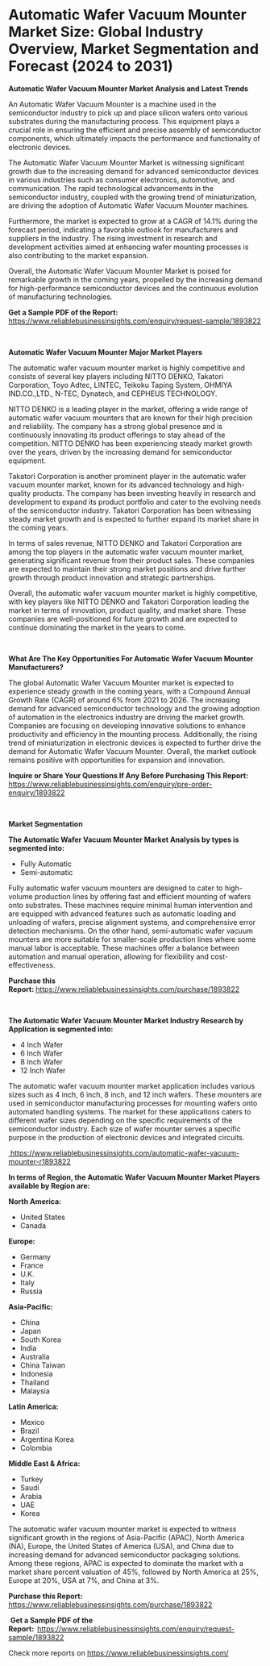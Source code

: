 <p><h1>Automatic Wafer Vacuum Mounter Market Size: Global Industry Overview, Market Segmentation and Forecast (2024 to 2031)</h1></p><p><strong>Automatic Wafer Vacuum Mounter Market Analysis and Latest Trends</strong></p>
<p><p>An Automatic Wafer Vacuum Mounter is a machine used in the semiconductor industry to pick up and place silicon wafers onto various substrates during the manufacturing process. This equipment plays a crucial role in ensuring the efficient and precise assembly of semiconductor components, which ultimately impacts the performance and functionality of electronic devices.</p><p>The Automatic Wafer Vacuum Mounter Market is witnessing significant growth due to the increasing demand for advanced semiconductor devices in various industries such as consumer electronics, automotive, and communication. The rapid technological advancements in the semiconductor industry, coupled with the growing trend of miniaturization, are driving the adoption of Automatic Wafer Vacuum Mounter machines.</p><p>Furthermore, the market is expected to grow at a CAGR of 14.1% during the forecast period, indicating a favorable outlook for manufacturers and suppliers in the industry. The rising investment in research and development activities aimed at enhancing wafer mounting processes is also contributing to the market expansion.</p><p>Overall, the Automatic Wafer Vacuum Mounter Market is poised for remarkable growth in the coming years, propelled by the increasing demand for high-performance semiconductor devices and the continuous evolution of manufacturing technologies.</p></p>
<p><strong>Get a Sample PDF of the Report:&nbsp;</strong> <a href="https://www.reliablebusinessinsights.com/enquiry/request-sample/1893822">https://www.reliablebusinessinsights.com/enquiry/request-sample/1893822</a></p>
<p>&nbsp;</p>
<p><strong>Automatic Wafer Vacuum Mounter Major Market Players</strong></p>
<p><p>The automatic wafer vacuum mounter market is highly competitive and consists of several key players including NITTO DENKO, Takatori Corporation, Toyo Adtec, LINTEC, Teikoku Taping System, OHMIYA IND.CO.,LTD., N-TEC, Dynatech, and CEPHEUS TECHNOLOGY.</p><p>NITTO DENKO is a leading player in the market, offering a wide range of automatic wafer vacuum mounters that are known for their high precision and reliability. The company has a strong global presence and is continuously innovating its product offerings to stay ahead of the competition. NITTO DENKO has been experiencing steady market growth over the years, driven by the increasing demand for semiconductor equipment.</p><p>Takatori Corporation is another prominent player in the automatic wafer vacuum mounter market, known for its advanced technology and high-quality products. The company has been investing heavily in research and development to expand its product portfolio and cater to the evolving needs of the semiconductor industry. Takatori Corporation has been witnessing steady market growth and is expected to further expand its market share in the coming years.</p><p>In terms of sales revenue, NITTO DENKO and Takatori Corporation are among the top players in the automatic wafer vacuum mounter market, generating significant revenue from their product sales. These companies are expected to maintain their strong market positions and drive further growth through product innovation and strategic partnerships.</p><p>Overall, the automatic wafer vacuum mounter market is highly competitive, with key players like NITTO DENKO and Takatori Corporation leading the market in terms of innovation, product quality, and market share. These companies are well-positioned for future growth and are expected to continue dominating the market in the years to come.</p></p>
<p>&nbsp;</p>
<p><strong>What Are The Key Opportunities For Automatic Wafer Vacuum Mounter Manufacturers?</strong></p>
<p><p>The global Automatic Wafer Vacuum Mounter market is expected to experience steady growth in the coming years, with a Compound Annual Growth Rate (CAGR) of around 6% from 2021 to 2026. The increasing demand for advanced semiconductor technology and the growing adoption of automation in the electronics industry are driving the market growth. Companies are focusing on developing innovative solutions to enhance productivity and efficiency in the mounting process. Additionally, the rising trend of miniaturization in electronic devices is expected to further drive the demand for Automatic Wafer Vacuum Mounter. Overall, the market outlook remains positive with opportunities for expansion and innovation.</p></p>
<p><strong>Inquire or Share Your Questions If Any Before Purchasing This Report:</strong> <a href="https://www.reliablebusinessinsights.com/enquiry/pre-order-enquiry/1893822">https://www.reliablebusinessinsights.com/enquiry/pre-order-enquiry/1893822</a></p>
<p>&nbsp;</p>
<p><strong>Market Segmentation</strong></p>
<p><strong>The Automatic Wafer Vacuum Mounter Market Analysis by types is segmented into:</strong></p>
<p><ul><li>Fully Automatic</li><li>Semi-automatic</li></ul></p>
<p><p>Fully automatic wafer vacuum mounters are designed to cater to high-volume production lines by offering fast and efficient mounting of wafers onto substrates. These machines require minimal human intervention and are equipped with advanced features such as automatic loading and unloading of wafers, precise alignment systems, and comprehensive error detection mechanisms. On the other hand, semi-automatic wafer vacuum mounters are more suitable for smaller-scale production lines where some manual labor is acceptable. These machines offer a balance between automation and manual operation, allowing for flexibility and cost-effectiveness.</p></p>
<p><strong>Purchase this Report:&nbsp;</strong><a href="https://www.reliablebusinessinsights.com/purchase/1893822">https://www.reliablebusinessinsights.com/purchase/1893822</a></p>
<p>&nbsp;</p>
<p><strong>The Automatic Wafer Vacuum Mounter Market Industry Research by Application is segmented into:</strong></p>
<p><ul><li>4 Inch Wafer</li><li>6 Inch Wafer</li><li>8 Inch Wafer</li><li>12 Inch Wafer</li></ul></p>
<p><p>The automatic wafer vacuum mounter market application includes various sizes such as 4 inch, 6 inch, 8 inch, and 12 inch wafers. These mounters are used in semiconductor manufacturing processes for mounting wafers onto automated handling systems. The market for these applications caters to different wafer sizes depending on the specific requirements of the semiconductor industry. Each size of wafer mounter serves a specific purpose in the production of electronic devices and integrated circuits.</p></p>
<p><a href="https://www.reliablebusinessinsights.com/automatic-wafer-vacuum-mounter-r1893822">&nbsp;https://www.reliablebusinessinsights.com/automatic-wafer-vacuum-mounter-r1893822</a></p>
<p><strong>In terms of Region, the Automatic Wafer Vacuum Mounter Market Players available by Region are:</strong></p>
<p>
    <p> <strong> North America: </strong>
        <ul>
            <li>United States</li>
            <li>Canada</li>
        </ul>
        </p> 
    <p> <strong> Europe: </strong>
        <ul>
            <li>Germany</li>
            <li>France</li>
            <li>U.K.</li>
            <li>Italy</li>
            <li>Russia</li>
        </ul>
        </p> 
    <p> <strong> Asia-Pacific: </strong>
        <ul>
            <li>China</li>
            <li>Japan</li>
            <li>South Korea</li>
            <li>India</li>
            <li>Australia</li>
            <li>China Taiwan</li>
            <li>Indonesia</li>
            <li>Thailand</li>
            <li>Malaysia</li>
        </ul>
        </p> 
    <p> <strong> Latin America: </strong>
        <ul>
            <li>Mexico</li>
            <li>Brazil</li>
            <li>Argentina Korea</li>
            <li>Colombia</li>
        </ul>
        </p> 
    <p> <strong> Middle East & Africa: </strong>
        <ul>
            <li>Turkey</li>
            <li>Saudi</li>
            <li>Arabia</li>
            <li>UAE</li>
            <li>Korea</li>
        </ul>
    </p>
    </p>
<p><p>The automatic wafer vacuum mounter market is expected to witness significant growth in the regions of Asia-Pacific (APAC), North America (NA), Europe, the United States of America (USA), and China due to increasing demand for advanced semiconductor packaging solutions. Among these regions, APAC is expected to dominate the market with a market share percent valuation of 45%, followed by North America at 25%, Europe at 20%, USA at 7%, and China at 3%.</p></p>
<p><strong>Purchase this Report: </strong><a href="https://www.reliablebusinessinsights.com/purchase/1893822">https://www.reliablebusinessinsights.com/purchase/1893822</a></p>
<p>&nbsp;<strong>Get a Sample PDF of the Report:&nbsp;&nbsp;</strong><a href="https://www.reliablebusinessinsights.com/enquiry/request-sample/1893822">https://www.reliablebusinessinsights.com/enquiry/request-sample/1893822</a></p>
<p><strong></strong></p>
<p>Check more reports on <a href="https://www.reliablebusinessinsights.com/">https://www.reliablebusinessinsights.com/</a></p>